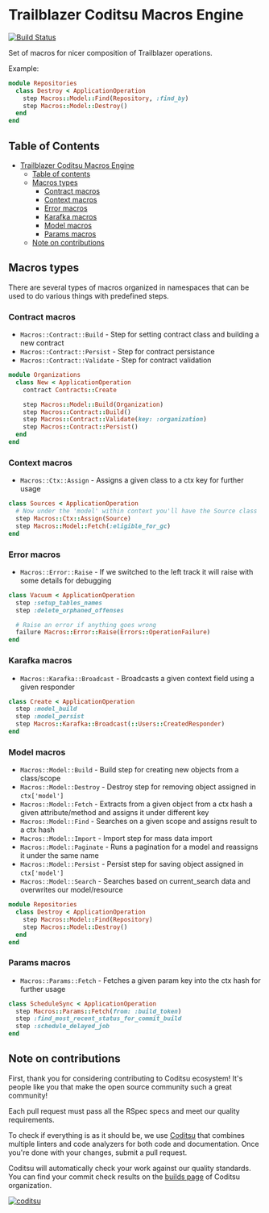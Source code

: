# Trailblazer Coditsu Macros Engine

[![Build Status](https://github.com/coditsu/macros/actions/workflows/ci.yml/badge.svg)](https://github.com/coditsu/macros/actions/workflows/ci.yml)

Set of macros for nicer composition of Trailblazer operations.

Example:

```ruby
module Repositories
  class Destroy < ApplicationOperation
    step Macros::Model::Find(Repository, :find_by)
    step Macros::Model::Destroy()
  end
end
```

## Table of Contents

* [Trailblazer Coditsu Macros Engine](#trailblazer-coditsu-macros-engine)
   * [Table of contents](#table-of-contents)
   * [Macros types](#macros-types)
      * [Contract macros](#contract-macros)
      * [Context macros](#context-macros)
      * [Error macros](#error-macros)
      * [Karafka macros](#karafka-macros)
      * [Model macros](#model-macros)
      * [Params macros](#params-macros)
   * [Note on contributions](#note-on-contributions)

## Macros types

There are several types of macros organized in namespaces that can be used to do various things with predefined steps.

### Contract macros

- `Macros::Contract::Build` - Step for setting contract class and building a new contract
- `Macros::Contract::Persist` - Step for contract persistance
- `Macros::Contract::Validate` - Step for contract validation

```ruby
module Organizations
  class New < ApplicationOperation
    contract Contracts::Create

    step Macros::Model::Build(Organization)
    step Macros::Contract::Build()
    step Macros::Contract::Validate(key: :organization)
    step Macros::Contract::Persist()
  end
end
```

### Context macros

- `Macros::Ctx::Assign` - Assigns a given class to a ctx key for further usage

```ruby
class Sources < ApplicationOperation
  # Now under the 'model' within context you'll have the Source class
  step Macros::Ctx::Assign(Source)
  step Macros::Model::Fetch(:eligible_for_gc)
end
```

### Error macros

- `Macros::Error::Raise` - If we switched to the left track it will raise with some details for debugging

```ruby
class Vacuum < ApplicationOperation
  step :setup_tables_names
  step :delete_orphaned_offenses

  # Raise an error if anything goes wrong
  failure Macros::Error::Raise(Errors::OperationFailure)
end
```

### Karafka macros

- `Macros::Karafka::Broadcast` - Broadcasts a given context field using a given responder

```ruby
class Create < ApplicationOperation
  step :model_build
  step :model_persist
  step Macros::Karafka::Broadcast(::Users::CreatedResponder)
end
```

### Model macros

- `Macros::Model::Build` - Build step for creating new objects from a class/scope
- `Macros::Model::Destroy` - Destroy step for removing object assigned in `ctx['model']`
- `Macros::Model::Fetch` - Extracts from a given object from a ctx hash a given attribute/method and assigns it under different key
- `Macros::Model::Find` - Searches on a given scope and assigns result to a ctx hash
- `Macros::Model::Import` - Import step for mass data import
- `Macros::Model::Paginate` - Runs a pagination for a model and reassigns it under the same name
- `Macros::Model::Persist` - Persist step for saving object assigned in `ctx['model']`
- `Macros::Model::Search` -  Searches based on current_search data and overwrites our model/resource

```ruby
module Repositories
  class Destroy < ApplicationOperation
    step Macros::Model::Find(Repository)
    step Macros::Model::Destroy()
  end
end
```

### Params macros

- `Macros::Params::Fetch` - Fetches a given param key into the ctx hash for further usage

```ruby
class ScheduleSync < ApplicationOperation
  step Macros::Params::Fetch(from: :build_token)
  step :find_most_recent_status_for_commit_build
  step :schedule_delayed_job
end
```

## Note on contributions

First, thank you for considering contributing to Coditsu ecosystem! It's people like you that make the open source community such a great community!

Each pull request must pass all the RSpec specs and meet our quality requirements.

To check if everything is as it should be, we use [Coditsu](https://coditsu.io) that combines multiple linters and code analyzers for both code and documentation. Once you're done with your changes, submit a pull request.

Coditsu will automatically check your work against our quality standards. You can find your commit check results on the [builds page](https://app.coditsu.io/coditsu/commit_builds) of Coditsu organization.

[![coditsu](https://coditsu.io/assets/quality_bar.svg)](https://app.coditsu.io/coditsu/commit_builds)

